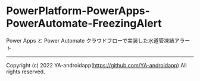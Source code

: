 # PowerPlatform-PowerApps-PowerAutomate-FreezingAlert

Power Apps と Power Automate クラウドフローで実装した水道管凍結アラート

---

Copyright (c) 2022 YA-androidapp(https://github.com/YA-androidapp) All rights reserved.

